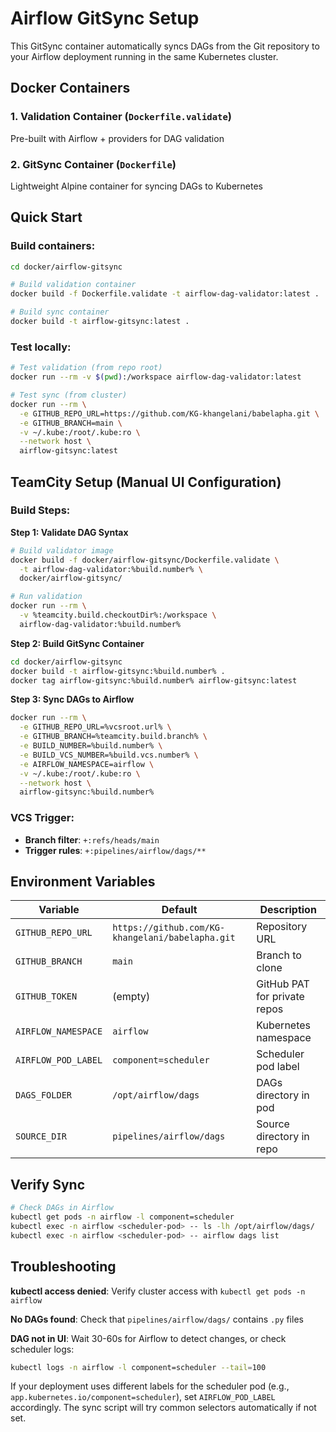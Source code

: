 # Airflow GitSync Setup

This GitSync container automatically syncs DAGs from the Git repository to your Airflow deployment running in the same Kubernetes cluster.

## Docker Containers

### 1. Validation Container (`Dockerfile.validate`)
Pre-built with Airflow + providers for DAG validation

### 2. GitSync Container (`Dockerfile`)
Lightweight Alpine container for syncing DAGs to Kubernetes

## Quick Start

### Build containers:
```bash
cd docker/airflow-gitsync

# Build validation container
docker build -f Dockerfile.validate -t airflow-dag-validator:latest .

# Build sync container
docker build -t airflow-gitsync:latest .
```

### Test locally:
```bash
# Test validation (from repo root)
docker run --rm -v $(pwd):/workspace airflow-dag-validator:latest

# Test sync (from cluster)
docker run --rm \
  -e GITHUB_REPO_URL=https://github.com/KG-khangelani/babelapha.git \
  -e GITHUB_BRANCH=main \
  -v ~/.kube:/root/.kube:ro \
  --network host \
  airflow-gitsync:latest
```

## TeamCity Setup (Manual UI Configuration)

### Build Steps:

**Step 1: Validate DAG Syntax**
```bash
# Build validator image
docker build -f docker/airflow-gitsync/Dockerfile.validate \
  -t airflow-dag-validator:%build.number% \
  docker/airflow-gitsync/

# Run validation
docker run --rm \
  -v %teamcity.build.checkoutDir%:/workspace \
  airflow-dag-validator:%build.number%
```

**Step 2: Build GitSync Container**
```bash
cd docker/airflow-gitsync
docker build -t airflow-gitsync:%build.number% .
docker tag airflow-gitsync:%build.number% airflow-gitsync:latest
```

**Step 3: Sync DAGs to Airflow**
```bash
docker run --rm \
  -e GITHUB_REPO_URL=%vcsroot.url% \
  -e GITHUB_BRANCH=%teamcity.build.branch% \
  -e BUILD_NUMBER=%build.number% \
  -e BUILD_VCS_NUMBER=%build.vcs.number% \
  -e AIRFLOW_NAMESPACE=airflow \
  -v ~/.kube:/root/.kube:ro \
  --network host \
  airflow-gitsync:%build.number%
```

### VCS Trigger:
- **Branch filter**: `+:refs/heads/main`
- **Trigger rules**: `+:pipelines/airflow/dags/**`

## Environment Variables

| Variable | Default | Description |
|----------|---------|-------------|
| `GITHUB_REPO_URL` | `https://github.com/KG-khangelani/babelapha.git` | Repository URL |
| `GITHUB_BRANCH` | `main` | Branch to clone |
| `GITHUB_TOKEN` | (empty) | GitHub PAT for private repos |
| `AIRFLOW_NAMESPACE` | `airflow` | Kubernetes namespace |
| `AIRFLOW_POD_LABEL` | `component=scheduler` | Scheduler pod label |
| `DAGS_FOLDER` | `/opt/airflow/dags` | DAGs directory in pod |
| `SOURCE_DIR` | `pipelines/airflow/dags` | Source directory in repo |

## Verify Sync

```bash
# Check DAGs in Airflow
kubectl get pods -n airflow -l component=scheduler
kubectl exec -n airflow <scheduler-pod> -- ls -lh /opt/airflow/dags/
kubectl exec -n airflow <scheduler-pod> -- airflow dags list
```

## Troubleshooting

**kubectl access denied**: Verify cluster access with `kubectl get pods -n airflow`

**No DAGs found**: Check that `pipelines/airflow/dags/` contains `.py` files

**DAG not in UI**: Wait 30-60s for Airflow to detect changes, or check scheduler logs:
```bash
kubectl logs -n airflow -l component=scheduler --tail=100
```

If your deployment uses different labels for the scheduler pod (e.g., `app.kubernetes.io/component=scheduler`), set `AIRFLOW_POD_LABEL` accordingly. The sync script will try common selectors automatically if not set.
